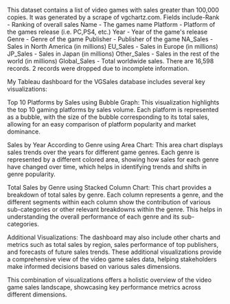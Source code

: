 This dataset contains a list of video games with sales greater than 100,000 copies. It was generated by a scrape of vgchartz.com.
Fields include-Rank -
Ranking of overall sales
Name - The games name
Platform - Platform of the games release (i.e. PC,PS4, etc.)
Year - Year of the game's release
Genre - Genre of the game
Publisher - Publisher of the game
NA_Sales - Sales in North America (in millions)
EU_Sales - Sales in Europe (in millions)
JP_Sales - Sales in Japan (in millions)
Other_Sales - Sales in the rest of the world (in millions)
Global_Sales - Total worldwide sales.
There are 16,598 records. 2 records were dropped due to incomplete information.


My Tableau dashboard for the VGSales database includes several key visualizations:

Top 10 Platforms by Sales using Bubble Graph: This visualization highlights the top 10 gaming platforms by sales volume. Each platform is represented as a bubble, with the size of the bubble corresponding to its total sales, allowing for an easy comparison of platform popularity and market dominance.

Sales by Year According to Genre using Area Chart: This area chart displays sales trends over the years for different game genres. Each genre is represented by a different colored area, showing how sales for each genre have changed over time, which helps in identifying trends and shifts in genre popularity.

Total Sales by Genre using Stacked Column Chart: This chart provides a breakdown of total sales by genre. Each column represents a genre, and the different segments within each column show the contribution of various sub-categories or other relevant breakdowns within the genre. This helps in understanding the overall performance of each genre and its sub-categories.

Additional Visualizations: The dashboard may also include other charts and metrics such as total sales by region, sales performance of top publishers, and forecasts of future sales trends. These additional visualizations provide a comprehensive view of the video game sales data, helping stakeholders make informed decisions based on various sales dimensions.

This combination of visualizations offers a holistic overview of the video game sales landscape, showcasing key performance metrics across different dimensions.
